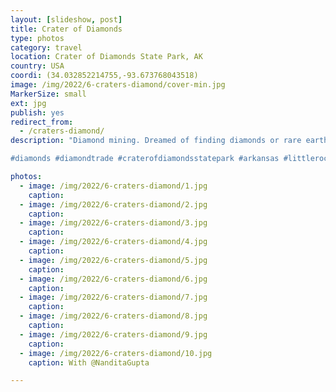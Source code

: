 ```yaml
---
layout: [slideshow, post]
title: Crater of Diamonds
type: photos
category: travel
location: Crater of Diamonds State Park, AK
country: USA
coordi: (34.032852214755,-93.673768043518)
image: /img/2022/6-craters-diamond/cover-min.jpg
MarkerSize: small
ext: jpg
publish: yes
redirect_from:  
  - /craters-diamond/       
description: "Diamond mining. Dreamed of finding diamonds or rare earth minerals over a ex-volvano - found jaspers and random rocks instead.

#diamonds #diamondtrade #craterofdiamondsstatepark #arkansas #littlerock"

photos:
  - image: /img/2022/6-craters-diamond/1.jpg
    caption:
  - image: /img/2022/6-craters-diamond/2.jpg
    caption:
  - image: /img/2022/6-craters-diamond/3.jpg
    caption:
  - image: /img/2022/6-craters-diamond/4.jpg
    caption:
  - image: /img/2022/6-craters-diamond/5.jpg
    caption:
  - image: /img/2022/6-craters-diamond/6.jpg
    caption:
  - image: /img/2022/6-craters-diamond/7.jpg
    caption:
  - image: /img/2022/6-craters-diamond/8.jpg
    caption:
  - image: /img/2022/6-craters-diamond/9.jpg
    caption:
  - image: /img/2022/6-craters-diamond/10.jpg
    caption: With @NanditaGupta

---
```

